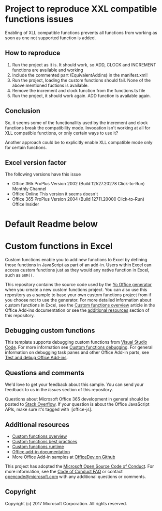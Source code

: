 # Project to reproduce XXL compatible functions issues
Enabling of XLL compatible functions prevents all functions from working as soon as one not supported function is added.

## How to reproduce
1. Run the project as it is. It should work, so ADD, CLOCK and INCREMENT functions are available and working
1. Include the commented part (EquivalentAddins) in the manifest.xml!
1. Run the project, loading the custom functions should fail. None of the above mentioned fuctions is available.
1. Remove the increment and clock function from the functions.ts file
1. Run the project, it should work again. ADD function is available again.

## Conclusion

So, it seems some of the functionallity used by the increment and clock functions break the compatibility mode.
Invocation isn't working at all for XLL compatible functions, or only certain ways to use it?

Another approach could be to explicitly enable XLL compatible mode only for certain functions.

## Excel version factor
The following versions have this issue
- Office 365 ProPlus Version 2002 (Build 12527.20278 Click-to-Run) Monthly Channel
- Office Online
This version it seems doesn't
- Office 365 ProPlus Version 2004 (Build 12711.20000 Click-to-Run) Office Insider

# Default Readme below
# Custom functions in Excel

Custom functions enable you to add new functions to Excel by defining those functions in JavaScript as part of an add-in. Users within Excel can access custom functions just as they would any native function in Excel, such as `SUM()`.  

This repository contains the source code used by the [Yo Office generator](https://github.com/OfficeDev/generator-office) when you create a new custom functions project. You can also use this repository as a sample to base your own custom functions project from if you choose not to use the generator. For more detailed information about custom functions in Excel, see the [Custom functions overview](https://docs.microsoft.com/office/dev/add-ins/excel/custom-functions-overview) article in the Office Add-ins documentation or see the [additional resources](#additional-resources) section of this repository.

## Debugging custom functions

This template supports debugging custom functions from [Visual Studio Code](https://code.visualstudio.com/). For more information see [Custom functions debugging](https://aka.ms/custom-functions-debug). For general information on debugging task panes and other Office Add-in parts, see [Test and debug Office Add-ins](https://docs.microsoft.com/office/dev/add-ins/testing/test-debug-office-add-ins).

## Questions and comments

We'd love to get your feedback about this sample. You can send your feedback to us in the *Issues* section of this repository.

Questions about Microsoft Office 365 development in general should be posted to [Stack Overflow](http://stackoverflow.com/questions/tagged/office-js+API).  If your question is about the Office JavaScript APIs, make sure it's tagged with  [office-js].

## Additional resources

* [Custom functions overview](https://docs.microsoft.com/office/dev/add-ins/excel/custom-functions-overview)
* [Custom functions best practices](https://docs.microsoft.com/office/dev/add-ins/excel/custom-functions-best-practices)
* [Custom functions runtime](https://docs.microsoft.com/office/dev/add-ins/excel/custom-functions-runtime)
* [Office add-in documentation](https://docs.microsoft.com/office/dev/add-ins/overview/office-add-ins)
* More Office Add-in samples at [OfficeDev on Github](https://github.com/officedev)

This project has adopted the [Microsoft Open Source Code of Conduct](https://opensource.microsoft.com/codeofconduct/). For more information, see the [Code of Conduct FAQ](https://opensource.microsoft.com/codeofconduct/faq/) or contact [opencode@microsoft.com](mailto:opencode@microsoft.com) with any additional questions or comments.

## Copyright

Copyright (c) 2017 Microsoft Corporation. All rights reserved.
